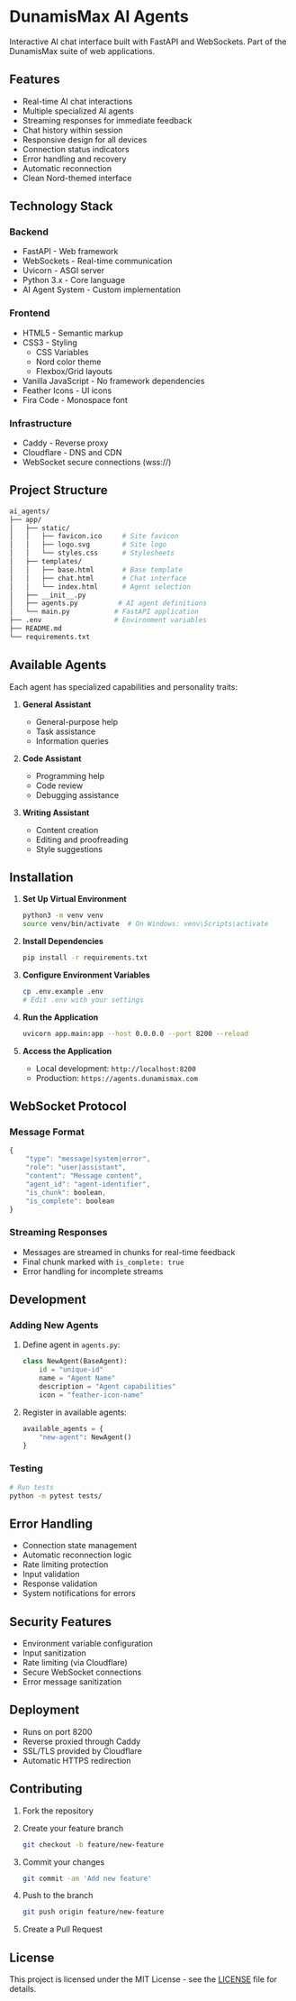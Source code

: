 # DunamisMax AI Agents

Interactive AI chat interface built with FastAPI and WebSockets. Part of the DunamisMax suite of web applications.

## Features

- Real-time AI chat interactions
- Multiple specialized AI agents
- Streaming responses for immediate feedback
- Chat history within session
- Responsive design for all devices
- Connection status indicators
- Error handling and recovery
- Automatic reconnection
- Clean Nord-themed interface

## Technology Stack

### Backend

- FastAPI - Web framework
- WebSockets - Real-time communication
- Uvicorn - ASGI server
- Python 3.x - Core language
- AI Agent System - Custom implementation

### Frontend

- HTML5 - Semantic markup
- CSS3 - Styling
  - CSS Variables
  - Nord color theme
  - Flexbox/Grid layouts
- Vanilla JavaScript - No framework dependencies
- Feather Icons - UI icons
- Fira Code - Monospace font

### Infrastructure

- Caddy - Reverse proxy
- Cloudflare - DNS and CDN
- WebSocket secure connections (wss://)

## Project Structure

```bash
ai_agents/
├── app/
│   ├── static/
│   │   ├── favicon.ico     # Site favicon
│   │   ├── logo.svg        # Site logo
│   │   └── styles.css      # Stylesheets
│   ├── templates/
│   │   ├── base.html       # Base template
│   │   ├── chat.html       # Chat interface
│   │   └── index.html      # Agent selection
│   ├── __init__.py
│   ├── agents.py          # AI agent definitions
│   └── main.py           # FastAPI application
├── .env                  # Environment variables
├── README.md
└── requirements.txt
```

## Available Agents

Each agent has specialized capabilities and personality traits:

1. **General Assistant**
   - General-purpose help
   - Task assistance
   - Information queries

2. **Code Assistant**
   - Programming help
   - Code review
   - Debugging assistance

3. **Writing Assistant**
   - Content creation
   - Editing and proofreading
   - Style suggestions

## Installation

1. **Set Up Virtual Environment**

   ```bash
   python3 -m venv venv
   source venv/bin/activate  # On Windows: venv\Scripts\activate
   ```

2. **Install Dependencies**

   ```bash
   pip install -r requirements.txt
   ```

3. **Configure Environment Variables**

   ```bash
   cp .env.example .env
   # Edit .env with your settings
   ```

4. **Run the Application**

   ```bash
   uvicorn app.main:app --host 0.0.0.0 --port 8200 --reload
   ```

5. **Access the Application**
   - Local development: `http://localhost:8200`
   - Production: `https://agents.dunamismax.com`

## WebSocket Protocol

### Message Format

```javascript
{
    "type": "message|system|error",
    "role": "user|assistant",
    "content": "Message content",
    "agent_id": "agent-identifier",
    "is_chunk": boolean,
    "is_complete": boolean
}
```

### Streaming Responses

- Messages are streamed in chunks for real-time feedback
- Final chunk marked with `is_complete: true`
- Error handling for incomplete streams

## Development

### Adding New Agents

1. Define agent in `agents.py`:

   ```python
   class NewAgent(BaseAgent):
       id = "unique-id"
       name = "Agent Name"
       description = "Agent capabilities"
       icon = "feather-icon-name"
   ```

2. Register in available agents:

   ```python
   available_agents = {
       "new-agent": NewAgent()
   }
   ```

### Testing

```bash
# Run tests
python -m pytest tests/
```

## Error Handling

- Connection state management
- Automatic reconnection logic
- Rate limiting protection
- Input validation
- Response validation
- System notifications for errors

## Security Features

- Environment variable configuration
- Input sanitization
- Rate limiting (via Cloudflare)
- Secure WebSocket connections
- Error message sanitization

## Deployment

- Runs on port 8200
- Reverse proxied through Caddy
- SSL/TLS provided by Cloudflare
- Automatic HTTPS redirection

## Contributing

1. Fork the repository
2. Create your feature branch

   ```bash
   git checkout -b feature/new-feature
   ```

3. Commit your changes

   ```bash
   git commit -am 'Add new feature'
   ```

4. Push to the branch

   ```bash
   git push origin feature/new-feature
   ```

5. Create a Pull Request

## License

This project is licensed under the MIT License - see the [LICENSE](../LICENSE) file for details.
